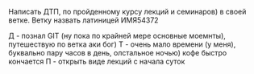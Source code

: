 Написать ДТП, по пройденному курсу лекций и семинаров) в своей ветке. Ветку назвать латиницей ИМЯ54372

Д - познал GIT (ну пока по крайней мере основные моемнты), путешествую по ветка аки бог)
Т - очень мало времени (у меня), буквально пару часов в день, олстальное ночью) кофе быстро кончается
П - открыть виде лекций с начала суток
